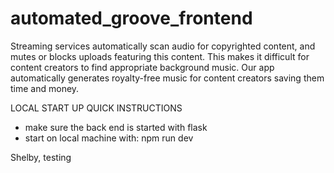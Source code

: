 # automated_groove_frontend
Streaming services automatically scan audio for copyrighted content, and mutes or blocks uploads featuring this content. This makes it difficult for content creators to find appropriate background music. Our app automatically generates royalty-free music for content creators saving them time and money. 

LOCAL START UP QUICK INSTRUCTIONS

- make sure the back end is started with flask
- start on local machine with:
    npm run dev

Shelby, testing